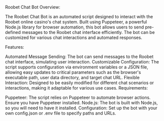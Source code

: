 Roobet Chat Bot
Overview:

The Roobet Chat Bot is an automated script designed to interact with the Roobet online casino's chat system. Built using Puppeteer, a powerful Node.js library for browser automation, this bot allows users to send pre-defined messages to the Roobet chat interface efficiently. The bot can be customized for various chat interactions and automated responses.

Features:

Automated Message Sending: The bot can send messages to the Roobet chat interface, simulating user interaction.
Customizable Configuration: The script supports configuration via environment variables or a JSON file, allowing easy updates to critical parameters such as the browser's executable path, user data directory, and target chat URL.
Flexible Interaction: Designed to be easily modified for different chat scenarios or interactions, making it adaptable for various use cases.
Requirements:

Puppeteer: The script relies on Puppeteer to automate browser actions. Ensure you have Puppeteer installed.
Node.js: The bot is built with Node.js, so you will need to have it installed.
Configuration: Set up the bot with your own config.json or .env file to specify paths and URLs.
